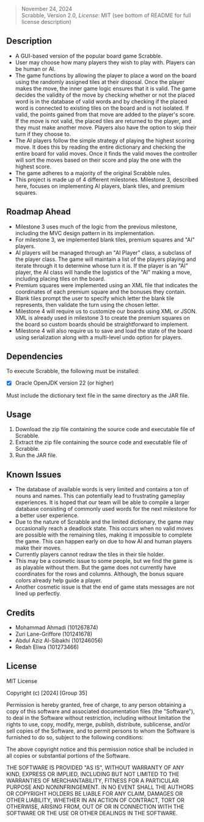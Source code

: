 >November 24, 2024\
Scrabble, Version 2.0, *License*: MIT (see bottom of README for full license description)

## Description
- A GUI-based version of the popular board game Scrabble.
- User may choose how many players they wish to play with. Players can be human or AI.
- The game functions by allowing the player to place a word on the board using the randomly assigned tiles at their disposal. Once the player makes the move, the inner game logic ensures that it is valid. The game decides the validity of the move by checking whether or not the placed word is in the database of valid words and by checking if the placed word is connected to existing tiles on the board and is not isolated. If valid, the points gained from that move are added to the player's score. If the move is not valid, the placed tiles are returned to the player, and they must make another move. Players also have the option to skip their turn if they choose to. 
- The AI players follow the simple strategy of playing the highest scoring move. It does this by reading the entire dictionary and checking the entire board for valid moves. Once it finds the valid moves the controller will sort the moves based on their score and play the one with the highest score.
- The game adheres to a majority of the original Scrabble rules.
- This project is made up of 4 different milestones. Milestone 3, described here, focuses on implementing AI players, blank tiles, and premium squares. 
  
## Roadmap Ahead
- Milestone 3 uses much of the logic from the previous milestone, including the MVC design pattern in its implementation. 
- For milestone 3, we implemented blank tiles, premium squares and "AI" players. 
- AI players will be managed through an "AI Player" class, a subclass of the player class. The game will maintain a list of the players playing and iterate through it to determine whose turn it is. If the player is an "AI" player, the AI class will handle the logistics of the "AI" making a move, including placing tiles on the board.
- Premium squares were implemented using an XML file that indicates the coordinates of each premium square and the bonuses they contain.
- Blank tiles prompt the user to specify which letter the blank tile represents, then validate the turn using the chosen letter.
- Milestone 4 will require us to customize our boards using XML or JSON. XML is already used in milestone 3 to create the premium squares on the board so custom boards should be straightforward to implement.
- Milestone 4 will also require us to save and load the state of the board using serialization along with a multi-level undo option for players. 
  
## Dependencies

To execute Scrabble, the following must be installed:
- [x] Oracle OpenJDK version 22 (or higher)

Must include the dictionary text file in the same directory as the JAR file.

## Usage
1. Download the zip file containing the source code and executable file of Scrabble.
2. Extract the zip file containing the source code and executable file of Scrabble.
3. Run the JAR file.

## Known Issues

- The database of available words is very limited and contains a ton of nouns and names. This can potentially lead to frustrating gameplay experiences. It is hoped that our team will be able to compile a larger database consisting of commonly used words for the next milestone for a better user experience.
- Due to the nature of Scrabble and the limited dictionary, the game may occasionally reach a deadlock state. This occurs when no valid moves are possible with the remaining tiles, making it impossible to complete the game. This can happen early on due to how AI and human players make their moves.
- Currently players cannot redraw the tiles in their tile holder. 
- This may be a cosmetic issue to some people, but we find the game is as playable without them. But the game does not currently have coordinates for the rows and columns. Although, the bonus square colors already help guide a player.
- Another cosmetic issue is that the end of game stats messages are not lined up perfectly.
## Credits

- Mohammad Ahmadi (101267874)
- Zuri Lane-Griffore (101241678)
- Abdul Aziz Al-Sibakhi (101246056)
- Redah Eliwa (101273466)

## License

MIT License

Copyright (c) [2024] [Group 35]

Permission is hereby granted, free of charge, to any person obtaining a copy
of this software and associated documentation files (the "Software"), to deal
in the Software without restriction, including without limitation the rights
to use, copy, modify, merge, publish, distribute, sublicense, and/or sell
copies of the Software, and to permit persons to whom the Software is
furnished to do so, subject to the following conditions:

The above copyright notice and this permission notice shall be included in all
copies or substantial portions of the Software.

THE SOFTWARE IS PROVIDED "AS IS", WITHOUT WARRANTY OF ANY KIND, EXPRESS OR
IMPLIED, INCLUDING BUT NOT LIMITED TO THE WARRANTIES OF MERCHANTABILITY,
FITNESS FOR A PARTICULAR PURPOSE AND NONINFRINGEMENT. IN NO EVENT SHALL THE
AUTHORS OR COPYRIGHT HOLDERS BE LIABLE FOR ANY CLAIM, DAMAGES OR OTHER
LIABILITY, WHETHER IN AN ACTION OF CONTRACT, TORT OR OTHERWISE, ARISING FROM,
OUT OF OR IN CONNECTION WITH THE SOFTWARE OR THE USE OR OTHER DEALINGS IN THE
SOFTWARE.
